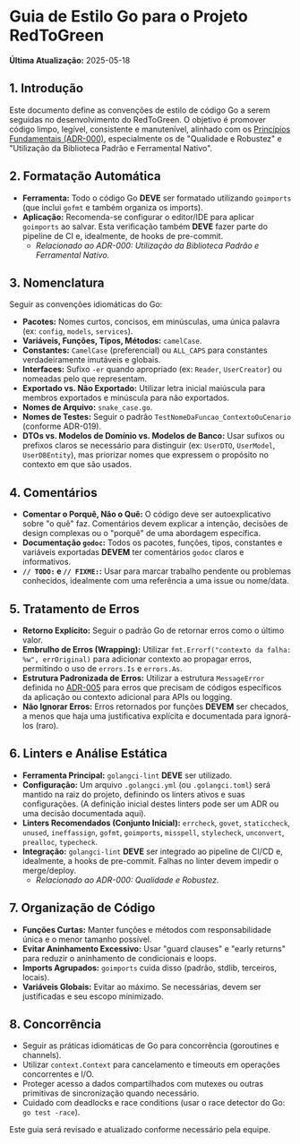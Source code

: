 # Guia de Estilo Go para o Projeto RedToGreen

**Última Atualização:** 2025-05-18

## 1. Introdução

Este documento define as convenções de estilo de código Go a serem seguidas no desenvolvimento do RedToGreen. O objetivo é promover código limpo, legível, consistente e manutenível, alinhado com os [Princípios Fundamentais (ADR-000)](../../adr/000-principios_fundamentais_cultura_arquitetura_desenvolvimento.md), especialmente os de "Qualidade e Robustez" e "Utilização da Biblioteca Padrão e Ferramental Nativo".

## 2. Formatação Automática

* **Ferramenta:** Todo o código Go **DEVE** ser formatado utilizando `goimports` (que inclui `gofmt` e também organiza os imports).
* **Aplicação:** Recomenda-se configurar o editor/IDE para aplicar `goimports` ao salvar. Esta verificação também **DEVE** fazer parte do pipeline de CI e, idealmente, de hooks de pre-commit.
    * _Relacionado ao ADR-000: Utilização da Biblioteca Padrão e Ferramental Nativo._

## 3. Nomenclatura

Seguir as convenções idiomáticas do Go:
* **Pacotes:** Nomes curtos, concisos, em minúsculas, uma única palavra (ex: `config`, `models`, `services`).
* **Variáveis, Funções, Tipos, Métodos:** `camelCase`.
* **Constantes:** `CamelCase` (preferencial) ou `ALL_CAPS` para constantes verdadeiramente imutáveis e globais.
* **Interfaces:** Sufixo `-er` quando apropriado (ex: `Reader`, `UserCreator`) ou nomeadas pelo que representam.
* **Exportado vs. Não Exportado:** Utilizar letra inicial maiúscula para membros exportados e minúscula para não exportados.
* **Nomes de Arquivo:** `snake_case.go`.
* **Nomes de Testes:** Seguir o padrão `TestNomeDaFuncao_ContextoOuCenario` (conforme ADR-019).
* **DTOs vs. Modelos de Domínio vs. Modelos de Banco:** Usar sufixos ou prefixos claros se necessário para distinguir (ex: `UserDTO`, `UserModel`, `UserDBEntity`), mas priorizar nomes que expressem o propósito no contexto em que são usados.

## 4. Comentários

* **Comentar o Porquê, Não o Quê:** O código deve ser autoexplicativo sobre "o quê" faz. Comentários devem explicar a intenção, decisões de design complexas ou o "porquê" de uma abordagem específica.
* **Documentação `godoc`:** Todos os pacotes, funções, tipos, constantes e variáveis exportadas **DEVEM** ter comentários `godoc` claros e informativos.
* **`// TODO:` e `// FIXME:`:** Usar para marcar trabalho pendente ou problemas conhecidos, idealmente com uma referência a uma issue ou nome/data.

## 5. Tratamento de Erros

* **Retorno Explícito:** Seguir o padrão Go de retornar erros como o último valor.
* **Embrulho de Erros (Wrapping):** Utilizar `fmt.Errorf("contexto da falha: %w", errOriginal)` para adicionar contexto ao propagar erros, permitindo o uso de `errors.Is` e `errors.As`.
* **Estrutura Padronizada de Erros:** Utilizar a estrutura `MessageError` definida no [ADR-005](./../../adr/005-estrutura_padronizada_erros_com_contexto.md) para erros que precisam de códigos específicos da aplicação ou contexto adicional para APIs ou logging.
* **Não Ignorar Erros:** Erros retornados por funções **DEVEM** ser checados, a menos que haja uma justificativa explícita e documentada para ignorá-los (raro).

## 6. Linters e Análise Estática

* **Ferramenta Principal:** `golangci-lint` **DEVE** ser utilizado.
* **Configuração:** Um arquivo `.golangci.yml` (ou `.golangci.toml`) será mantido na raiz do projeto, definindo os linters ativos e suas configurações. (A definição inicial destes linters pode ser um ADR ou uma decisão documentada aqui).
* **Linters Recomendados (Conjunto Inicial):** `errcheck`, `govet`, `staticcheck`, `unused`, `ineffassign`, `gofmt`, `goimports`, `misspell`, `stylecheck`, `unconvert`, `prealloc`, `typecheck`.
* **Integração:** `golangci-lint` **DEVE** ser integrado ao pipeline de CI/CD e, idealmente, a hooks de pre-commit. Falhas no linter devem impedir o merge/deploy.
    * _Relacionado ao ADR-000: Qualidade e Robustez._

## 7. Organização de Código

* **Funções Curtas:** Manter funções e métodos com responsabilidade única e o menor tamanho possível.
* **Evitar Aninhamento Excessivo:** Usar "guard clauses" e "early returns" para reduzir o aninhamento de condicionais e loops.
* **Imports Agrupados:** `goimports` cuida disso (padrão, stdlib, terceiros, locais).
* **Variáveis Globais:** Evitar ao máximo. Se necessárias, devem ser justificadas e seu escopo minimizado.

## 8. Concorrência

* Seguir as práticas idiomáticas de Go para concorrência (goroutines e channels).
* Utilizar `context.Context` para cancelamento e timeouts em operações concorrentes e I/O.
* Proteger acesso a dados compartilhados com mutexes ou outras primitivas de sincronização quando necessário.
* Cuidado com deadlocks e race conditions (usar o race detector do Go: `go test -race`).

Este guia será revisado e atualizado conforme necessário pela equipe.
